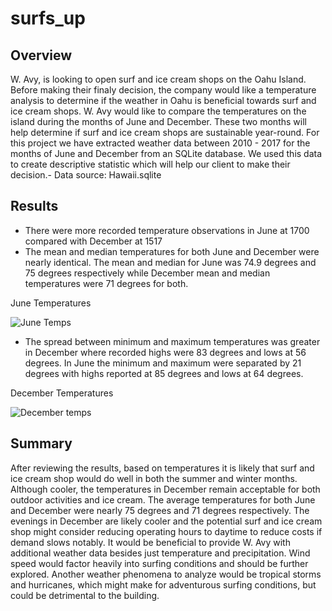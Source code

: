 # surfs_up
## Overview
W. Avy, is looking to open surf and ice cream shops on the Oahu Island. Before making their finaly decision, the company would like a temperature analysis to determine if the weather in Oahu is beneficial towards surf and ice cream shops. W. Avy would like to compare the temperatures on the island during the months of June and December. These two months will help determine if surf and ice cream shops are sustainable year-round. For this project we have extracted weather data between 2010 - 2017 for the months of June and December from an SQLite database. We used this data to create descriptive statistic which will help our client to make their decision.- Data source: Hawaii.sqlite

## Results
-	There were more recorded temperature observations in June at 1700 compared with December at 1517
-	The mean and median temperatures for both June and December were nearly identical. The mean and median for June was 74.9 degrees and 75 degrees respectively while December mean and median temperatures were 71 degrees for both. 

June Temperatures

![June Temps](https://user-images.githubusercontent.com/101822948/173207618-7df164c3-b7bd-470e-8d67-07a9321aaaf0.png)

-	The spread between minimum and maximum temperatures was greater in December where recorded highs were 83 degrees and lows at 56 degrees. In June the minimum and maximum were separated by 21 degrees with highs reported at 85 degrees and lows at 64 degrees.

December Temperatures

![December temps](https://user-images.githubusercontent.com/101822948/173207623-f015152b-d8af-4087-87f1-a017aada43fa.png)


## Summary
After reviewing the results, based on temperatures it is likely that surf and ice cream shop would do well in both the summer and winter months. Although cooler, the temperatures in December remain acceptable for both outdoor activities and ice cream. The average temperatures for both June and December were nearly 75 degrees and 71 degrees respectively. The evenings in December are likely cooler and the potential surf and ice cream shop might consider reducing operating hours to daytime to reduce costs if demand slows notably. It would be beneficial to provide W. Avy with additional weather data besides just temperature and precipitation. Wind speed would factor heavily into surfing conditions and should be further explored. Another weather phenomena to analyze would be tropical storms and hurricanes, which might make for adventurous surfing conditions, but could be detrimental to the building.